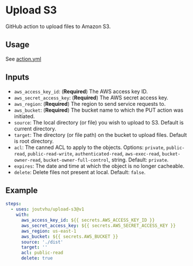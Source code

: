 # Upload S3

GitHub action to upload files to Amazon S3.

## Usage

See [action.yml](action.yml)

## Inputs

- `aws_access_key_id`: (__Required__) The AWS access key ID.
- `aws_secret_access_key`: (__Required__) The AWS secret access key.
- `aws_region`: (__Required__) The region to send service requests to.
- `aws_bucket`: (__Required__) The bucket name to which the PUT action was initiated.
- `source`: The local directory (or file) you wish to upload to S3. Default is current directory.
- `target`: The directory (or file path) on the bucket to upload files. Default is root directory.
- `acl`: The canned ACL to apply to the objects. Options: `private`, `public-read`, `public-read-write`, `authenticated-read`, `aws-exec-read`, `bucket-owner-read`, `bucket-owner-full-control`, string. Default: `private`.
- `expires`: The date and time at which the object is no longer cacheable.
- `delete`: Delete files not present at local. Default: `false`.

## Example

```yaml
steps:
  - uses: joutvhu/upload-s3@v1
    with:
      aws_access_key_id: ${{ secrets.AWS_ACCESS_KEY_ID }}
      aws_secret_access_key: ${{ secrets.AWS_SECRET_ACCESS_KEY }}
      aws_region: us-east-1
      aws_bucket: ${{ secrets.AWS_BUCKET }}
      source: './dist'
      target: ''
      acl: public-read
      delete: true
```
